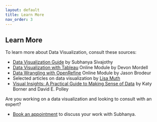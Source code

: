 ```yaml
---
layout: default
title: Learn More
nav_order: 3
---
```


## Learn More

To learn more about Data Visualization, consult these sources:

- [Data Visualization Guide](https://libguides.mcmaster.ca/dataviz) by Subhanya Sivajothy 
- [Data Visualization with Tableau](https://scds.github.io/intro-tableau/) Online Module by Devon Mordell
- [Data Wrangling with OpenRefine](https://scds.github.io/data-wrangling/) Online Module by Jason Brodeur
- Selected articles on data visualization by [Lisa Muth](https://lisacharlottemuth.com/) 
- [Visual Insights: A Practical Guide to Making Sense of Data](https://www.penguinrandomhouse.com/books/656862/visual-insights-by-katy-borner-and-david-e-polley/) by Katy Borner and David E. Polley

Are you working on a data visualization and looking to consult with an expert? 
- [Book an appointment](https://libcal.mcmaster.ca/appointments/dataviz) to discuss your work with Subhanya.

